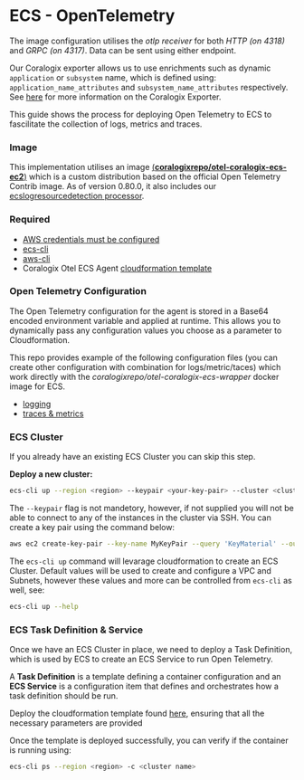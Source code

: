 # ECS - OpenTelemetry

The image configuration utilises the *otlp receiver* for both *HTTP (on 4318)* and *GRPC (on 4317)*. Data can be sent using either endpoint.

Our Coralogix exporter allows us to use enrichments such as dynamic `application` or `subsystem` name, which is defined using: `application_name_attributes` and `subsystem_name_attributes` respectively. See [here](https://github.com/open-telemetry/opentelemetry-collector-contrib/tree/main/exporter/coralogixexporter) for more information on the Coralogix Exporter.

This guide shows the process for deploying Open Telemetry to ECS to fascilitate the collection of logs, metrics and traces.

### Image

This implementation utilises an image [(**coralogixrepo/otel-coralogix-ecs-ec2**)](https://hub.docker.com/r/coralogixrepo/otel-coralogix-ecs-ec2/tags) which is a custom distribution based on the official Open Telemetry Contrib image. As of version 0.80.0, it also includes our [ecslogresourcedetection processor](./ecslogresourcedetectionprocessor/README.md).

### Required

- [AWS credentials must be configured](https://docs.aws.amazon.com/sdk-for-java/v1/developer-guide/setup-credentials.html)
- [ecs-cli](https://github.com/aws/amazon-ecs-cli#installing)
- [aws-cli](https://docs.aws.amazon.com/cli/latest/userguide/getting-started-install.html)
- Coralogix Otel ECS Agent [cloudformation template](https://github.com/coralogix/cloudformation-corlaogix-aws/tree/master/opentelemetry/ecs-ec2)

### Open Telemetry Configuration

The Open Telemetry configuration for the agent is stored in a Base64 encoded environment variable and applied at runtime. This allows you to dynamically pass any configuration values you choose as a parameter to Cloudformation.

This repo provides example of the following configuration files (you can create other configuration with combination for logs/metric/taces) which work directly with the *coralogixrepo/otel-coralogix-ecs-wrapper* docker image for ECS.

- [logging](https://github.com/coralogix/telemetry-shippers/blob/master/otel-agent/ecs-ec2/logging.yaml)
- [traces & metrics](https://github.com/coralogix/telemetry-shippers/blob/master/otel-agent/ecs-ec2/config.yaml)

### ECS Cluster

If you already have an existing ECS Cluster you can skip this step.

**Deploy a new cluster:**

```sh
ecs-cli up --region <region> --keypair <your-key-pair> --cluster <cluster-name> --size <no. of instances> --capability-iam 
```

The `--keypair` flag is not mandetory, however, if not supplied you will not be able to connect to any of the instances in the cluster via SSH. You can create a key pair using the command below:

```sh
aws ec2 create-key-pair --key-name MyKeyPair --query 'KeyMaterial' --output text > MyKeyPair.pem
```

The `ecs-cli up` command will levarage cloudformation to create an ECS Cluster. Default values will be used to create and configure a VPC and Subnets, however these values and more can be controlled from `ecs-cli` as well, see:

```sh
ecs-cli up --help
```

### ECS Task Definition & Service

Once we have an ECS Cluster in place, we need to deploy a Task Definition, which is used by ECS to create an ECS Service to run Open Telemetry.

A **Task Definition** is a template defining a container configuration and an **ECS Service** is a configuration item that defines and orchestrates how a task definition should be run.

Deploy the cloudformation template found [here](https://github.com/coralogix/cloudformation-corlaogix-aws/tree/main/opentelemetry/ecs-ec2), ensuring that all the necessary parameters are provided

Once the template is deployed successfully, you can verify if the container is running using:

```sh
ecs-cli ps --region <region> -c <cluster name>
```
